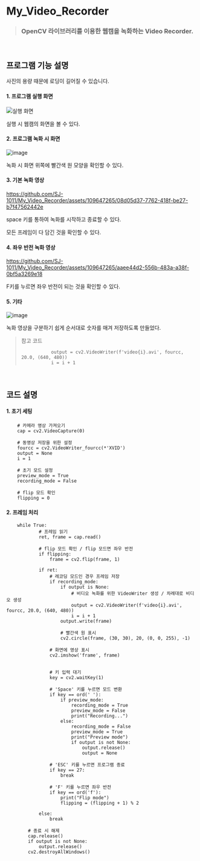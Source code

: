 # My_Video_Recorder

> ### OpenCV 라이브러리를 이용한 웹캠을 녹화하는 Video Recorder.

&nbsp;
&nbsp;


프로그램 기능 설명
-------------

사진의 용량 때문에 로딩이 길어질 수 있습니다.

#### 1. 프로그램 실행 화면

![실행 화면](https://github.com/SJ-1011/My_Video_Recorder/assets/109647265/a5b01f93-d053-43e3-8091-ebf7322bd69d)

실행 시 웹캠의 화면을 볼 수 있다.

#### 2. 프로그램 녹화 시 화면

![image](https://github.com/SJ-1011/My_Video_Recorder/assets/109647265/d845e2cb-399d-4dd4-a270-58c60b63b92d)


녹화 시 화면 위쪽에 빨간색 원 모양을 확인할 수 있다.

#### 3. 기본 녹화 영상

https://github.com/SJ-1011/My_Video_Recorder/assets/109647265/08d05d37-7762-418f-be27-b7f47562442e

space 키를 통하여 녹화를 시작하고 종료할 수 있다.

모든 프레임이 다 담긴 것을 확인할 수 있다.

#### 4. 좌우 반전 녹화 영상

https://github.com/SJ-1011/My_Video_Recorder/assets/109647265/aaee44d2-556b-483a-a38f-0bf5a3269e18

F키를 누르면 좌우 반전이 되는 것을 확인할 수 있다.

#### 5. 기타

![image](https://github.com/SJ-1011/My_Video_Recorder/assets/109647265/2790149c-6590-4820-98b8-5d286335a35f)

녹화 영상을 구분하기 쉽게 순서대로 숫자를 매겨 저장하도록 만들었다.

> 참고 코드
>
>                output = cv2.VideoWriter(f'video{i}.avi', fourcc, 20.0, (640, 480))
>                i = i + 1


&nbsp;
&nbsp;


코드 설명
-------------

#### 1. 초기 세팅

        # 카메라 영상 가져오기
        cap = cv2.VideoCapture(0)
        
        # 동영상 저장을 위한 설정
        fourcc = cv2.VideoWriter_fourcc(*'XVID')
        output = None
        i = 1
        
        # 초기 모드 설정
        preview_mode = True
        recording_mode = False

        # flip 모드 확인
        flipping = 0

#### 2. 프레임 처리

        while True:
                # 프레임 읽기
                ret, frame = cap.read()

                # flip 모드 확인 / flip 모드면 좌우 반전
                if flipping:
                    frame = cv2.flip(frame, 1)
                
                if ret:
                    # 레코딩 모드인 경우 프레임 저장
                    if recording_mode:
                        if output is None:
                            # 비디오 녹화를 위한 VideoWriter 생성 / 차례대로 비디오 생성
                            output = cv2.VideoWriter(f'video{i}.avi', fourcc, 20.0, (640, 480))
                            i = i + 1
                        output.write(frame)

                        # 빨간색 원 표시
                        cv2.circle(frame, (30, 30), 20, (0, 0, 255), -1)
                    
                    # 화면에 영상 표시
                    cv2.imshow('frame', frame)
                        
                    
                    # 키 입력 대기
                    key = cv2.waitKey(1)
                    
                    # 'Space' 키를 누르면 모드 변환
                    if key == ord(' '):
                        if preview_mode:
                            recording_mode = True
                            preview_mode = False
                            print("Recording...")
                        else:
                            recording_mode = False
                            preview_mode = True
                            print("Preview mode")
                            if output is not None:
                                output.release()
                                output = None
                    
                    # 'ESC' 키를 누르면 프로그램 종료
                    if key == 27:
                        break

                    # 'F' 키를 누르면 좌우 반전
                    if key == ord('f'):
                        print("Flip mode")
                        flipping = (flipping + 1) % 2
                        
                else:
                    break
                    
            # 종료 시 해제
            cap.release()
            if output is not None:
                output.release()
            cv2.destroyAllWindows()
